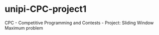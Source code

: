 # unipi-CPC-project1
CPC - Competitive Programming and Contests - Project: Sliding Window Maximum problem
